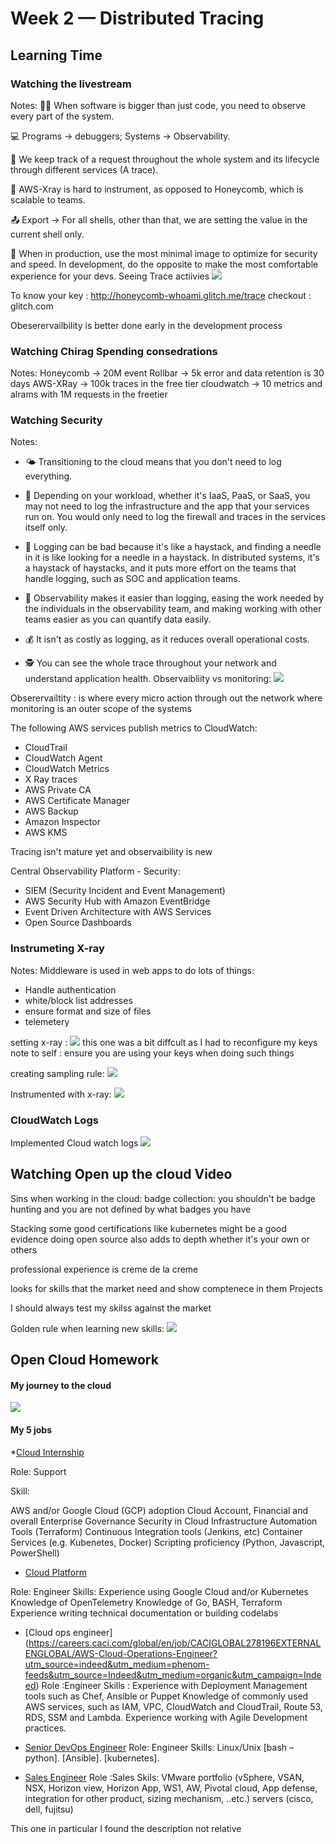 # Week 2 — Distributed Tracing

## Learning Time

### Watching the livestream

 Notes:
👨‍💻 When software is bigger than just code, you need to observe every part of the system.

💻 Programs -> debuggers; Systems -> Observability.

🔎 We keep track of a request throughout the whole system and its lifecycle through different services (A trace).

🔬 AWS-Xray is hard to instrument, as opposed to Honeycomb, which is scalable to teams.

📤 Export -> For all shells, other than that, we are setting the value in the current shell only.

🚀 When in production, use the most minimal image to optimize for security and speed. In development, do the opposite to make the most comfortable experience for your devs.
Seeing Trace actiivies
![](assets/week2/seeing_honeycomb_trace.png)

To know your key : <http://honeycomb-whoami.glitch.me/trace>
checkout : glitch.com

Obeserervailbility is better done early in the development process

### Watching Chirag Spending consedrations

Notes:
Honeycomb -> 20M event
Rollbar -> 5k error and data retention is 30 days
AWS-XRay -> 100k traces in the free tier
cloudwatch -> 10 metrics and alrams with 1M requests in the freetier

### Watching Security

Notes:
* 🌤️ Transitioning to the cloud means that you don't need to log everything.

* 👷 Depending on your workload, whether it's IaaS, PaaS, or SaaS, you may not need to log the infrastructure and the app that your services run on. You would only need to log the firewall and traces in the services itself only.

* 🚫 Logging can be bad because it's like a haystack, and finding a needle in it is like looking for a needle in a haystack. In distributed systems, it's a haystack of haystacks, and it puts more effort on the teams that handle logging, such as SOC and application teams.

* 👀 Observability makes it easier than logging, easing the work needed by the individuals in the observability team, and making working with other teams easier as you can quantify data easily.

* 💰 It isn't as costly as logging, as it reduces overall operational costs.

* 🕵️ You can see the whole trace throughout your network and understand application health.
Observaibliity vs monitoring:
![](assets/week2/monitor_vs_observer.png)

Obserervailtity : is where every micro action through out the network
where monitoring is an outer scope of the systems

The following AWS services publish metrics to CloudWatch:

* CloudTrail
* CloudWatch Agent
* CloudWatch Metrics
* X Ray traces
* AWS Private CA
* AWS Certificate Manager
* AWS Backup
* Amazon Inspector
* AWS KMS

Tracing isn't mature yet and observaibility is new

Central Observability Platform - Security:

* SIEM (Security Incident and Event Management)
* AWS Security Hub with Amazon EventBridge
* Event Driven Architecture with AWS Services
* Open Source Dashboards

### Instrumeting X-ray

Notes:
Middleware is used in web apps  to do lots of things:

* Handle authentication
* white/block list addresses
* ensure format and size of files
* telemetery

setting x-ray :
![](assets/week2/x-ray-setup.png)
this one was a bit diffcult as I had to reconfigure my keys
note to self : ensure you are using your keys when doing such things

creating sampling rule:
![](assets/week2/sampling_rule.png)

Instrumented with x-ray:
![](assets/week2/x-ray.png)

### CloudWatch Logs

Implemented Cloud watch logs
![](assets/week2/cloudwatch.png)


## Watching Open up the cloud Video

Sins when working in the cloud:
badge collection: you shouldn't be badge hunting and you are not defined by what badges you have

Stacking some good certifications like kubernetes might be a good evidence 
doing open source also adds to depth whether it's your own or others

professional experience is creme de la creme

looks for skills that the market need and show comptenece in them
Projects

I should always test my skilss against the market

Golden rule when learning new skills: 
![](openupthecloud/assets/golden_rules.png)


## Open Cloud Homework

#### My journey to the cloud 
![](openupthecloud/homework/Journey_to_the_cloud.png)


#### My 5 jobs 

*[Cloud Internship]( https://www.indeed.com/viewjob?jk=c238fe6c222e5953&q=Cloud+Engineer+Intern&tk=1gr6g179ikv8o800&from=ja&alid=61dc6dea3df5b162c80f111d&utm_campaign=job_alerts&utm_medium=email&utm_source=jobseeker_emails&rgtk=1gr6g179ikv8o800)

Role: Support 

Skill: 

AWS and/or Google Cloud (GCP) adoption
Cloud Account, Financial and overall Enterprise Governance
Security in Cloud
Infrastructure Automation Tools (Terraform)
Continuous Integration tools (Jenkins, etc)
Container Services (e.g. Kubenetes, Docker)
Scripting proficiency (Python, Javascript, PowerShell)


* [Cloud Platform](https://www.indeed.com/viewjob?jk=81f460cf1edc57e6&q=Cloud+Engineer+Intern&tk=1gr467l1fkv8o800&from=ja&alid=61dc6dea3df5b162c80f111d&utm_campaign=job_alerts&utm_medium=email&utm_source=jobseeker_emails&rgtk=1gr467l1fkv8o800)

Role: Engineer 
Skills: 
Experience using Google Cloud and/or Kubernetes
Knowledge of OpenTelemetry
Knowledge of Go, BASH, Terraform
Experience writing technical documentation or building codelabs


* [Cloud ops engineer] (https://careers.caci.com/global/en/job/CACIGLOBAL278196EXTERNALENGLOBAL/AWS-Cloud-Operations-Engineer?utm_source=indeed&utm_medium=phenom-feeds&utm_source=Indeed&utm_medium=organic&utm_campaign=Indeed)
Role :Engineer
Skills : 
Experience with Deployment Management tools such as Chef, Ansible or Puppet
Knowledge of commonly used AWS services, such as IAM, VPC, CloudWatch and CloudTrail, Route 53, RDS, SSM and Lambda.
Experience working with Agile Development practices.


* [Senior DevOps Engineer](https://brightskiesinc.com/jobs/senior-devops-engineer-2/)
Role: Engineer 
Skills:
Linux/Unix 
[bash – python].
[Ansible].
[kubernetes].

* [Sales Engineer](https://m5.apply.indeed.com/beta/indeedapply/postresumeapply)
Role :Sales
Skils:
VMware portfolio (vSphere, VSAN, NSX, Horizon view, Horizon App, WS1, AW, Pivotal cloud, App defense, integration for other product, sizing mechanism, ..etc.)
servers (cisco, dell, fujitsu)

This one in particular I found the description not relative 